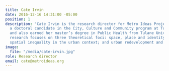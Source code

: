 ```yaml
---
title: Cate Irvin
date: 2016-12-16 14:31:00 -05:00
position: 1
description: 'Cate Irvin is the research director for Metro Ideas Project. She is
  a doctoral candidate in the City, Culture and Community program at Tulane University
  and also earned her master’s degree in Public Health from Tulane University. Her
  research focuses on three theoretical foci: space, place and identity; social and
  spatial inequality in the urban context; and urban redevelopment and gentrification.'
image:
  file: "/media/cate-irvin.jpg"
role: Research director
email: cate@metroideas.org
---
```



